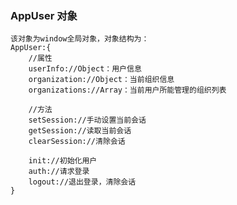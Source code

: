 ### AppUser 对象
    该对象为window全局对象，对象结构为：
    AppUser:{
        //属性
        userInfo://Object：用户信息
        organization://Object：当前组织信息
        organizations://Array：当前用户所能管理的组织列表
        
        //方法
        setSession://手动设置当前会话
        getSession://读取当前会话
        clearSession://清除会话

        init://初始化用户
        auth://请求登录
        logout://退出登录，清除会话
    }